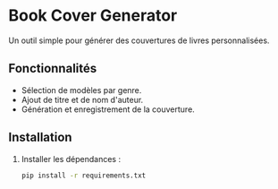 # Book Cover Generator

Un outil simple pour générer des couvertures de livres personnalisées.

## Fonctionnalités
- Sélection de modèles par genre.
- Ajout de titre et de nom d'auteur.
- Génération et enregistrement de la couverture.

## Installation
1. Installer les dépendances :
   ```bash
   pip install -r requirements.txt
